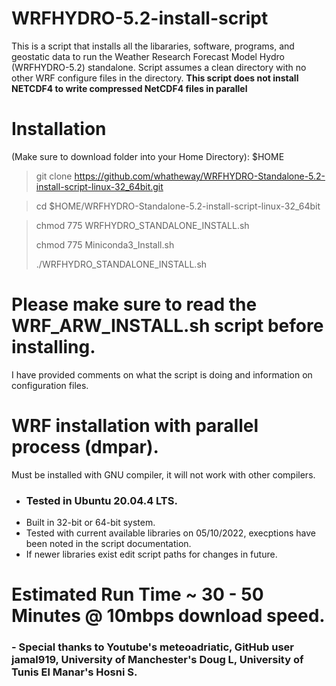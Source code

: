 # WRFHYDRO-5.2-install-script
This is a script that installs all the libararies, software, programs, and geostatic data to run the Weather Research Forecast Model Hydro (WRFHYDRO-5.2) standalone. 
Script assumes a clean directory with no other WRF configure files in the directory.
**This script does not install NETCDF4 to write compressed NetCDF4 files in parallel**

# Installation 
(Make sure to download folder into your Home Directory): $HOME


> git clone https://github.com/whatheway/WRFHYDRO-Standalone-5.2-install-script-linux-32_64bit.git

> cd $HOME/WRFHYDRO-Standalone-5.2-install-script-linux-32_64bit

> chmod 775 WRFHYDRO_STANDALONE_INSTALL.sh
> 
> chmod 775 Miniconda3_Install.sh
>
> ./WRFHYDRO_STANDALONE_INSTALL.sh

# Please make sure to read the WRF_ARW_INSTALL.sh script before installing.  
I have provided comments on what the script is doing and information on configuration files.


# WRF installation with parallel process (dmpar).
Must be installed with GNU compiler, it will not work with other compilers.


-  ### Tested in Ubuntu 20.04.4 LTS.
- Built in 32-bit or 64-bit system.
- Tested with current available libraries on 05/10/2022, execptions have been noted in the script documentation. 
- If newer libraries exist edit script paths for changes in future.


# Estimated Run Time ~ 30 - 50 Minutes @ 10mbps download speed.
### - Special thanks to  Youtube's meteoadriatic, GitHub user jamal919, University of Manchester's  Doug L, University of Tunis El Manar's Hosni S.


